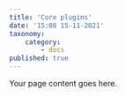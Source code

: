 ```yaml
---
title: 'Core plugins'
date: '15:08 15-11-2021'
taxonomy:
    category:
        - docs
published: true
---
```


Your page content goes here.